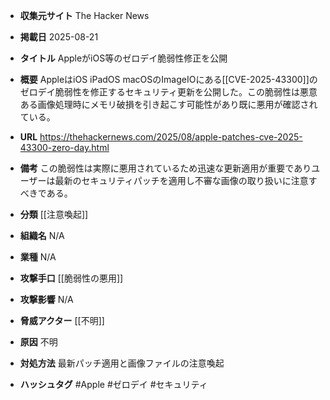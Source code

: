 - **収集元サイト**
The Hacker News

- **掲載日**
2025-08-21

- **タイトル**
AppleがiOS等のゼロデイ脆弱性修正を公開

- **概要**
AppleはiOS iPadOS macOSのImageIOにある[[CVE-2025-43300]]のゼロデイ脆弱性を修正するセキュリティ更新を公開した。この脆弱性は悪意ある画像処理時にメモリ破損を引き起こす可能性があり既に悪用が確認されている。

- **URL**
https://thehackernews.com/2025/08/apple-patches-cve-2025-43300-zero-day.html

- **備考**
この脆弱性は実際に悪用されているため迅速な更新適用が重要でありユーザーは最新のセキュリティパッチを適用し不審な画像の取り扱いに注意すべきである。

- **分類**
[[注意喚起]]

- **組織名**
N/A

- **業種**
N/A

- **攻撃手口**
[[脆弱性の悪用]]

- **攻撃影響**
N/A

- **脅威アクター**
[[不明]]

- **原因**
不明

- **対処方法**
最新パッチ適用と画像ファイルの注意喚起

- **ハッシュタグ**
#Apple #ゼロデイ #セキュリティ

